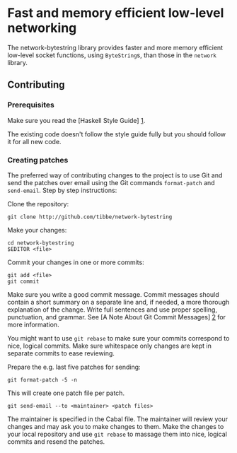 Fast and memory efficient low-level networking
==============================================

The network-bytestring library provides faster and more memory
efficient low-level socket functions, using `ByteString`s, than those
in the `network` library.

Contributing
------------

### Prerequisites

Make sure you read the [Haskell Style Guide] [1].

The existing code doesn't follow the style guide fully but you should
follow it for all new code.

### Creating patches

The preferred way of contributing changes to the project is to use Git
and send the patches over email using the Git commands `format-patch`
and `send-email`.  Step by step instructions:

Clone the repository:

    git clone http://github.com/tibbe/network-bytestring

Make your changes:

    cd network-bytestring
    $EDITOR <file>

Commit your changes in one or more commits:

    git add <file>
    git commit

Make sure you write a good commit message.  Commit messages should
contain a short summary on a separate line and, if needed, a more
thorough explanation of the change.  Write full sentences and use
proper spelling, punctuation, and grammar.  See
[A Note About Git Commit Messages] [2] for more information.

You might want to use `git rebase` to make sure your commits
correspond to nice, logical commits.  Make sure whitespace only
changes are kept in separate commits to ease reviewing.

Prepare the e.g. last five patches for sending:

    git format-patch -5 -n

This will create one patch file per patch.

    git send-email --to <maintainer> <patch files>

The maintainer is specified in the Cabal file.  The maintainer will
review your changes and may ask you to make changes to them.  Make the
changes to your local repository and use `git rebase` to massage them
into nice, logical commits and resend the patches.

[1]: http://github.com/tibbe/haskell-style-guide
[2]: http://www.tpope.net/node/106
